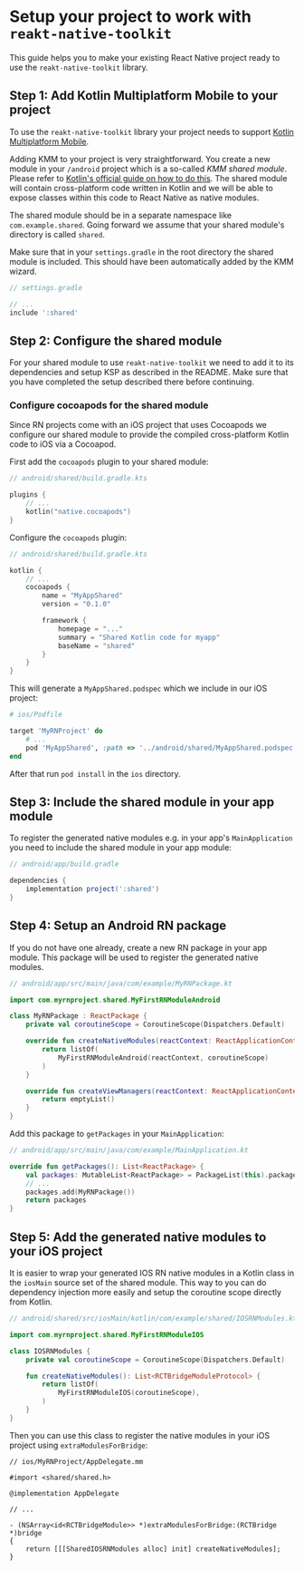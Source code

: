 # Setup your project to work with `reakt-native-toolkit`

This guide helps you to make your existing React Native project ready to use the `reakt-native-toolkit` library.

## Step 1: Add Kotlin Multiplatform Mobile to your project

To use the `reakt-native-toolkit` library your project needs to support [Kotlin Multiplatform Mobile](https://kotlinlang.org/lp/mobile/).

Adding KMM to your project is very straightforward. You create a new module in your `/android` project which is a so-called _KMM shared module_. Please refer to [Kotlin's official guide on how to do this](https://kotlinlang.org/docs/multiplatform-mobile-integrate-in-existing-app.html#create-a-shared-module-for-cross-platform-code). The shared module will contain cross-platform code written in Kotlin and we will be able to expose classes within this code to React Native as native modules.

The shared module should be in a separate namespace like `com.example.shared`. Going forward we assume that your shared module's directory is called `shared`.

Make sure that in your `settings.gradle` in the root directory the shared module is included. This should have been automatically added by the KMM wizard.

```groovy
// settings.gradle

// ...
include ':shared'
```

## Step 2: Configure the shared module

For your shared module to use `reakt-native-toolkit` we need to add it to its dependencies and setup KSP as described in the README. Make sure that you have completed the setup described there before continuing.

### Configure cocoapods for the shared module

Since RN projects come with an iOS project that uses Cocoapods we configure our shared module to provide the compiled cross-platform Kotlin code to iOS via a Cocoapod.

First add the `cocoapods` plugin to your shared module:

```kotlin
// android/shared/build.gradle.kts

plugins {
    // ...
    kotlin("native.cocoapods")
}
```

Configure the `cocoapods` plugin:

```kotlin
// android/shared/build.gradle.kts

kotlin {
    // ...
    cocoapods {
        name = "MyAppShared"
        version = "0.1.0"

        framework {
            homepage = "..."
            summary = "Shared Kotlin code for myapp"
            baseName = "shared"
        }
    }
}
```

This will generate a `MyAppShared.podspec` which we include in our iOS project:

```ruby
# ios/Podfile

target 'MyRNProject' do
    # ...
    pod 'MyAppShared', :path => '../android/shared/MyAppShared.podspec'
end
```

After that run `pod install` in the `ios` directory.

## Step 3: Include the shared module in your app module

To register the generated native modules e.g. in your app's `MainApplication` you need to include the shared module in your app module:

```gradle
// android/app/build.gradle

dependencies {
    implementation project(':shared')
}
```

## Step 4: Setup an Android RN package

If you do not have one already, create a new RN package in your app module. This package will be used to register the generated native modules.

```kotlin
// android/app/src/main/java/com/example/MyRNPackage.kt

import com.myrnproject.shared.MyFirstRNModuleAndroid

class MyRNPackage : ReactPackage {
    private val coroutineScope = CoroutineScope(Dispatchers.Default)

    override fun createNativeModules(reactContext: ReactApplicationContext): List<NativeModule> {
        return listOf(
            MyFirstRNModuleAndroid(reactContext, coroutineScope)
        )
    }

    override fun createViewManagers(reactContext: ReactApplicationContext): List<ViewManager<View, ReactShadowNode<*>>> {
        return emptyList()
    }
}
```

Add this package to `getPackages` in your `MainApplication`:

```kotlin
// android/app/src/main/java/com/example/MainApplication.kt

override fun getPackages(): List<ReactPackage> {
    val packages: MutableList<ReactPackage> = PackageList(this).packages
    // ...
    packages.add(MyRNPackage())
    return packages
}
```

## Step 5: Add the generated native modules to your iOS project

It is easier to wrap your generated IOS RN native modules in a Kotlin class in the `iosMain` source set of the shared module. This way to you can do dependency injection more easily and setup the coroutine scope directly from Kotlin.

```kotlin
// android/shared/src/iosMain/kotlin/com/example/shared/IOSRNModules.kt

import com.myrnproject.shared.MyFirstRNModuleIOS

class IOSRNModules {
    private val coroutineScope = CoroutineScope(Dispatchers.Default)

    fun createNativeModules(): List<RCTBridgeModuleProtocol> {
        return listOf(
            MyFirstRNModuleIOS(coroutineScope),
        )
    }
}
```

Then you can use this class to register the native modules in your iOS project using `extraModulesForBridge`:

```objc
// ios/MyRNProject/AppDelegate.mm

#import <shared/shared.h>

@implementation AppDelegate

// ...

- (NSArray<id<RCTBridgeModule>> *)extraModulesForBridge:(RCTBridge *)bridge
{
    return [[[SharedIOSRNModules alloc] init] createNativeModules];
}
```
